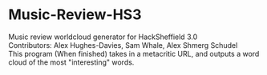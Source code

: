 # Music-Review-HS3
Music review worldcloud generator for HackSheffield 3.0         
Contributors: Alex Hughes-Davies, Sam Whale, Alex Shmerg Schudel          
This program (When finished) takes in a metacritic URL, and outputs a word cloud of the most "interesting" words.